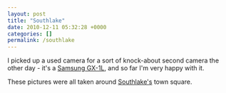 ```yaml
---
layout: post
title: "Southlake"
date: 2010-12-11 05:32:28 +0000
categories: []
permalink: /southlake
---
```




I picked up a used camera for a sort of knock-about second camera the
other day - it\'s a [Samsung
GX-1L](http://www.amazon.com/gp/product/B000DZFT8U?ie=UTF8&tag=thereluhack-20&linkCode=as2&camp=1789&creative=390957&creativeASIN=B000DZFT8U),
and so far I\'m very happy with it.

These pictures were all taken around
[Southlake\'s](http://en.wikipedia.org/wiki/Southlake,_Texas) town
square.




